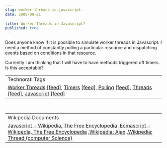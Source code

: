 ```yaml
---
slug: worker-threads-in-javascript-
date: 2005-09-21
 
title: Worker Threads in Javascript?
published: true
---
```

Does anyone know if it is possible to simulate worker threads in Javascript.  I need a method of constantly polling a particular resource and dispatching events based on conditions in that resource.<p />Currently I am thinking that I will have to have methods triggered off timers.  Is this acceptable?<p /><table class="TechnoratiHead TagHeader">
<tr><td>Technorati Tags</td></tr>
<tr class="Technorati"><td>
<a href="https://paul.kinlan.me/tags/Worker%20Threads" class="Tag" rel="tag">Worker Threads</a> <a href="http://feeds.technorati.com/feed/posts/tag/Worker%20Threads" class="Tag">[feed]</a>, <a href="https://paul.kinlan.me/tags/Timers" class="Tag" rel="tag">Timers</a> <a href="http://feeds.technorati.com/feed/posts/tag/Timers" class="Tag">[feed]</a>, <a href="https://paul.kinlan.me/tags/Polling" class="Tag" rel="tag">Polling</a> <a href="http://feeds.technorati.com/feed/posts/tag/Polling" class="Tag">[feed]</a>, <a href="https://paul.kinlan.me/tags/Threads" class="Tag" rel="tag">Threads</a> <a href="http://feeds.technorati.com/feed/posts/tag/Threads" class="Tag">[feed]</a>, <a href="https://paul.kinlan.me/tags/Javascript" class="Tag" rel="tag">Javascript</a> <a href="http://feeds.technorati.com/feed/posts/tag/Javascript" class="Tag">[feed]</a>
</td></tr>
</table><br /><table class="TechnoratiHead TagHeader">
<tr><td>Wikipedia Documents</td></tr>
<tr class="Technorati"><td>
<a href="http://en.wikipedia.org/wiki/JavaScript">Javascript - Wikipedia, The Free Encyclopedia</a> ,<a href="http://en.wikipedia.org/wiki/ECMAScript">Ecmascript - Wikipedia, The Free Encyclopedia</a> ,<a href="http://en.wikipedia.org/wiki/AJAX">Wikipedia: Ajax</a> ,<a href="http://en.wikipedia.org/wiki/Thread_(computer_science)">Wikipedia: Thread (computer Science)</a>
</td></tr>
</table><div class="blogger-post-footer"><img class="posterous_download_image" src="https://blogger.googleusercontent.com/tracker/8109338-112733306726105453?l=www.kinlan.co.uk%2Findex.html" height="1" alt="" width="1" /></div>


